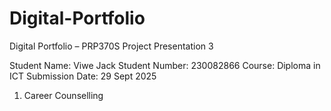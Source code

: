 # Digital-Portfolio
Digital Portfolio – PRP370S Project Presentation 3

Student Name: Viwe Jack
Student Number: 230082866
Course: Diploma in ICT
Submission Date: 29 Sept 2025

1. Career Counselling
